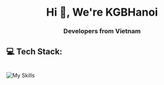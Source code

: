 <h1 align="center">Hi 👋, We're KGBHanoi</h1>
<h3 align="center">Developers from Vietnam</h3>

## 💻 Tech Stack:
\
![My Skills](https://skillicons.dev/icons?i=nodejs,js,ts,java,python,opencv,cs,docker,postman,git,mongo,express,nest,mysql,graphql,vscode,md,supabase,bots,gcp,postgres,prisma,kafka,nginx,redis,next,react,html,css,jquery,bootstrap,tailwind)
